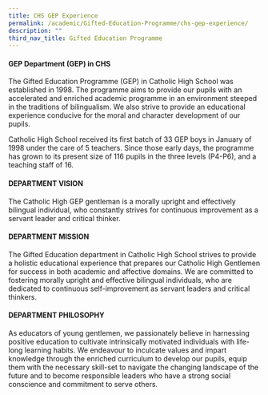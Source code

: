 ```yaml
---
title: CHS GEP Experience
permalink: /academic/Gifted-Education-Programme/chs-gep-experience/
description: ""
third_nav_title: Gifted Education Programme
---
```

#### GEP Department (GEP) in CHS

The Gifted Education Programme (GEP) in Catholic High School was established in 1998. The programme aims to provide our pupils with an accelerated and enriched academic programme in an environment steeped in the traditions of bilingualism. We also strive to provide an educational experience conducive for the moral and character development of our pupils.

Catholic High School received its first batch of 33 GEP boys in January of 1998 under the care of 5 teachers. Since those early days, the programme has grown to its present size of 116 pupils in the three levels (P4-P6), and a teaching staff of 16.

#### DEPARTMENT VISION

The Catholic High GEP gentleman is a morally upright and effectively bilingual individual, who constantly strives for continuous improvement as a servant leader and critical thinker.

#### DEPARTMENT MISSION

The Gifted Education department in Catholic High School strives to provide a holistic educational experience that prepares our Catholic High Gentlemen for success in both academic and affective domains. We are committed to fostering morally upright and effective bilingual individuals, who are dedicated to continuous self-improvement as servant leaders and critical thinkers.

#### DEPARTMENT PHILOSOPHY

As educators of young gentlemen, we passionately believe in harnessing positive education to cultivate intrinsically motivated individuals with life-long learning habits. We endeavour to inculcate values and impart knowledge through the enriched curriculum to develop our pupils, equip them with the necessary skill-set to navigate the changing landscape of the future and to become responsible leaders who have a strong social conscience and commitment to serve others.